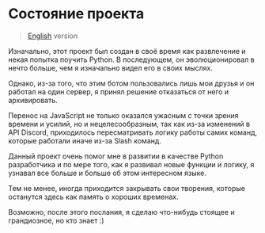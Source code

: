 # Состояние проекта

> [English](https://github.com/SecondThundeR/ghosty/blob/master/assets/FUTURE.md) version

Изначально, этот проект был создан в своё время как развлечение и некая попытка поучить Python. В последующем, он эволюционировал в нечто больше, чем я изначально видел его в своих мыслях.

Однако, из-за того, что этим ботом пользовались лишь мои друзья и он работал на один сервер, я принял решение отказаться от него и архивировать.

Перенос на JavaScript не только оказался ужасным с точки зрения времени и усилий, но и нецелесообразным, так как из-за изменений в API Discord, приходилось пересматривать логику работы самих команд, которые работали иначе из-за Slash команд.

Данный проект очень помог мне в развитии в качестве Python разработчика и по мере того, как я развивал новые функции и логику, я узнавал все больше и больше об этом интересном языке.

Тем не менее, иногда приходится закрывать свои творения, которые останутся здесь как память о хороших временах.

Возможно, после этого послания, я сделаю что-нибудь стоящее и грандиозное, но кто знает :)
